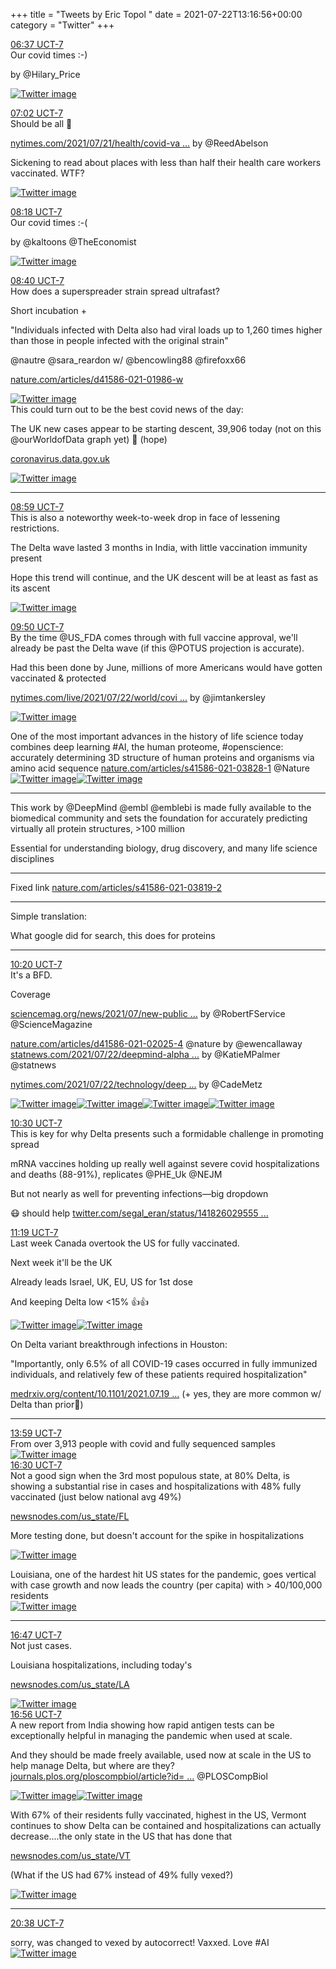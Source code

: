 +++
title = "Tweets by Eric Topol " 
date = 2021-07-22T13:16:56+00:00
category = "Twitter"
+++
<div class="tweet"> 
<div class="profile"> 
<a href="https://twitter.com/erictopol/status/1418203646504759300" target="_blank" rel="noreferer">06:37 UCT-7</a> 
</div> 
<div class="content"> 
Our covid times :-)

by @Hilary_Price </div> 
<a href="/twitter/erictopol/images/E654rQVVgAIhUfp.jpg"  ><img src="/twitter/erictopol/images/E654rQVVgAIhUfp.jpg" alt="Twitter image" ></img></a></div> 
<div class="tweet"> 
<div class="profile"> 
<a href="https://twitter.com/erictopol/status/1418209894470090752" target="_blank" rel="noreferer">07:02 UCT-7</a> 
</div> 
<div class="content"> 
Should be all 💯

<a href="https://www.nytimes.com/2021/07/21/health/covid-vaccine-hospitals.html?searchResultPosition=1" target="_blank" rel="noreferer">nytimes.com/2021/07/21/health/covid-va ...</a> 
 by @ReedAbelson 

Sickening to read about places with less than half their health care workers vaccinated. WTF? </div> 
<a href="/twitter/erictopol/images/E6593ruUcA0UawP.jpg"  ><img src="/twitter/erictopol/images/E6593ruUcA0UawP.jpg" alt="Twitter image" ></img></a></div> 
<div class="tweet"> 
<div class="profile"> 
<a href="https://twitter.com/erictopol/status/1418228893098467337" target="_blank" rel="noreferer">08:18 UCT-7</a> 
</div> 
<div class="content"> 
Our covid times :-( 

by @kaltoons @TheEconomist </div> 
<a href="/twitter/erictopol/images/E66PkZQVoAYlV0R.jpg"  ><img src="/twitter/erictopol/images/E66PkZQVoAYlV0R.jpg" alt="Twitter image" ></img></a></div> 
<div class="tweet"> 
<div class="profile"> 
<a href="https://twitter.com/erictopol/status/1418234584911675392" target="_blank" rel="noreferer">08:40 UCT-7</a> 
</div> 
<div class="content"> 
How does a superspreader strain spread ultrafast?

Short incubation + 

"Individuals infected with Delta also had viral loads up to 1,260 times higher than those in people infected with the original strain"

@nautre @sara_reardon w/ @bencowling88 @firefoxx66 

<a href="https://www.nature.com/articles/d41586-021-01986-w" target="_blank" rel="noreferer">nature.com/articles/d41586-021-01986-w</a> 
 </div> 
<a href="/twitter/erictopol/images/E66UmqWVEAcUHY3.jpg"  ><img src="/twitter/erictopol/images/E66UmqWVEAcUHY3.jpg" alt="Twitter image" ></img></a></div> 
<div class="thread"> 
<div class="thread-content"> 
This could turn out to be the best covid news of the day:

The UK new cases appear to be starting descent, 39,906 today (not on this @ourWorldofData graph yet) 🙏 (hope)

<a href="https://coronavirus.data.gov.uk" target="_blank" rel="noreferer">coronavirus.data.gov.uk</a> 
 </div> 
<a href="/twitter/erictopol/images/E66V4wkVkAESZqi.jpg"  ><img src="/twitter/erictopol/images/E66V4wkVkAESZqi.jpg" alt="Twitter image" ></img></a><hr><div class="profile"> 
<a href="https://twitter.com/erictopol/status/1418239219370119169" target="_blank" rel="noreferer">08:59 UCT-7</a> 
</div> 
<div class="content"> 
This is also a noteworthy week-to-week drop in face of lessening restrictions.

The Delta wave lasted 3 months in India, with little vaccination immunity present

Hope this trend will continue, and the UK descent will be at least as fast as its ascent </div> 
<a href="/twitter/erictopol/images/E66Y97WUcAQq6A4.jpg"  ><img src="/twitter/erictopol/images/E66Y97WUcAQq6A4.jpg" alt="Twitter image" ></img></a></div> 
<div class="tweet"> 
<div class="profile"> 
<a href="https://twitter.com/erictopol/status/1418252119606321153" target="_blank" rel="noreferer">09:50 UCT-7</a> 
</div> 
<div class="content"> 
By the time @US_FDA comes through with full vaccine approval, we'll already be past the Delta wave (if this  @POTUS projection is accurate). 

Had this been done by June, millions of more Americans would have gotten vaccinated &amp; protected

<a href="https://www.nytimes.com/live/2021/07/22/world/covid-variant-vaccine-updates#biden-vaccines-town-hall" target="_blank" rel="noreferer">nytimes.com/live/2021/07/22/world/covi ...</a> 
 by @jimtankersley </div> 
<a href="/twitter/erictopol/images/E66jqGMVUAQ3u5r.jpg"  ><img src="/twitter/erictopol/images/E66jqGMVUAQ3u5r.jpg" alt="Twitter image" ></img></a></div> 
<div class="thread"> 
<div class="thread-content"> 
One of the most important advances in the history of life science today combines deep learning #AI, the human proteome, #openscience: accurately determining 3D structure of human proteins and organisms via amino acid sequence <a href="https://www.nature.com/articles/s41586-021-03828-1" target="_blank" rel="noreferer">nature.com/articles/s41586-021-03828-1</a> 
 @Nature </div> 
<a href="/twitter/erictopol/images/E66IlDOVEAcQwV6.jpg"  ><img src="/twitter/erictopol/images/E66IlDOVEAcQwV6.jpg" alt="Twitter image" ></img></a><a href="/twitter/erictopol/images/E66ImbNVUAcp9zL.jpg"  ><img src="/twitter/erictopol/images/E66ImbNVUAcp9zL.jpg" alt="Twitter image" ></img></a><hr><div class="thread-content"> 
This work by @DeepMind @embl @emblebi is made fully available to the biomedical community and sets the foundation for accurately predicting virtually all protein structures, &gt;100 million

Essential for understanding biology, drug discovery, and many life science disciplines</div> 
<hr><div class="thread-content"> 
Fixed link <a href="https://www.nature.com/articles/s41586-021-03819-2" target="_blank" rel="noreferer">nature.com/articles/s41586-021-03819-2</a> 
</div> 
<hr><div class="thread-content"> 
Simple translation:

What google did for search, this does for proteins</div> 
<hr><div class="profile"> 
<a href="https://twitter.com/erictopol/status/1418259635467816964" target="_blank" rel="noreferer">10:20 UCT-7</a> 
</div> 
<div class="content"> 
It's a BFD.

Coverage

<a href="https://www.sciencemag.org/news/2021/07/new-public-database-ai-predicted-protein-structures-could-transform-biology" target="_blank" rel="noreferer">sciencemag.org/news/2021/07/new-public ...</a> 
 by @RobertFService @ScienceMagazine 

<a href="https://www.nature.com/articles/d41586-021-02025-4" target="_blank" rel="noreferer">nature.com/articles/d41586-021-02025-4</a> 
 @nature by @ewencallaway <a href="https://www.statnews.com/2021/07/22/deepmind-alphafold2-alphabet-proteins/" target="_blank" rel="noreferer">statnews.com/2021/07/22/deepmind-alpha ...</a> 
 by @KatieMPalmer @statnews 

<a href="https://www.nytimes.com/2021/07/22/technology/deepmind-ai-proteins-folding.html" target="_blank" rel="noreferer">nytimes.com/2021/07/22/technology/deep ...</a> 
 by @CadeMetz </div> 
<a href="/twitter/erictopol/images/E66q8uOVEAMIg0u.jpg"  ><img src="/twitter/erictopol/images/E66q8uOVEAMIg0u.jpg" alt="Twitter image" ></img></a><a href="/twitter/erictopol/images/E66q-Y_UUAA2y5P.png"  ><img src="/twitter/erictopol/images/E66q-Y_UUAA2y5P.png" alt="Twitter image" ></img></a><a href="/twitter/erictopol/images/E66q_2eUYAIr0Xl.jpg"  ><img src="/twitter/erictopol/images/E66q_2eUYAIr0Xl.jpg" alt="Twitter image" ></img></a><a href="/twitter/erictopol/images/E66rV9PVgAI75Nx.jpg"  ><img src="/twitter/erictopol/images/E66rV9PVgAI75Nx.jpg" alt="Twitter image" ></img></a></div> 
<div class="tweet"> 
<div class="profile"> 
<a href="https://twitter.com/erictopol/status/1418262093678080002" target="_blank" rel="noreferer">10:30 UCT-7</a> 
</div> 
<div class="content"> 
This is key for why Delta presents such a formidable challenge in promoting spread

mRNA vaccines holding up really well against severe covid hospitalizations and deaths (88-91%), replicates @PHE_Uk @NEJM

But not nearly as well for preventing infections—big dropdown

😷 should help <a href="https://twitter.com/segal_eran/status/1418260295550742528" target="_blank" rel="noreferer">twitter.com/segal_eran/status/141826029555 ...</a> 
</div> 
</div> 
<div class="tweet"> 
<div class="profile"> 
<a href="https://twitter.com/erictopol/status/1418274585363968002" target="_blank" rel="noreferer">11:19 UCT-7</a> 
</div> 
<div class="content"> 
Last week Canada overtook the US for fully vaccinated.

Next week it'll be the UK

Already leads Israel, UK, EU, US for 1st dose

And keeping Delta low &lt;15% 👍👍 </div> 
<a href="/twitter/erictopol/images/E664DeQVIAMuIBe.jpg"  ><img src="/twitter/erictopol/images/E664DeQVIAMuIBe.jpg" alt="Twitter image" ></img></a><a href="/twitter/erictopol/images/E664qggVkAg1nWS.jpg"  ><img src="/twitter/erictopol/images/E664qggVkAg1nWS.jpg" alt="Twitter image" ></img></a></div> 
<div class="thread"> 
<div class="thread-content"> 
On Delta variant breakthrough infections in Houston: 

"Importantly, only 6.5% of all COVID-19 cases occurred in fully immunized individuals, and relatively few of these patients required hospitalization"

<a href="https://www.medrxiv.org/content/10.1101/2021.07.19.21260808v1.full.pdf" target="_blank" rel="noreferer">medrxiv.org/content/10.1101/2021.07.19 ...</a> 
 (+ yes, they are more common w/ Delta than prior🦠)</div> 
<hr><div class="profile"> 
<a href="https://twitter.com/erictopol/status/1418314687448424448" target="_blank" rel="noreferer">13:59 UCT-7</a> 
</div> 
<div class="content"> 
From over 3,913 people with covid and fully sequenced samples </div> 
<a href="/twitter/erictopol/images/E67dosqVEAE4FST.jpg"  ><img src="/twitter/erictopol/images/E67dosqVEAE4FST.jpg" alt="Twitter image" ></img></a></div> 
<div class="tweet"> 
<div class="profile"> 
<a href="https://twitter.com/erictopol/status/1418352838405619715" target="_blank" rel="noreferer">16:30 UCT-7</a> 
</div> 
<div class="content"> 
Not a good sign when the 3rd most populous state, at 80% Delta, is showing a substantial rise in cases and hospitalizations with 48% fully vaccinated (just below national avg 49%)

<a href="https://newsnodes.com/us_state/FL" target="_blank" rel="noreferer">newsnodes.com/us_state/FL</a> 


More testing done, but doesn't account for the spike in hospitalizations </div> 
<a href="/twitter/erictopol/images/E67_jB3VIAIOt7N.jpg"  ><img src="/twitter/erictopol/images/E67_jB3VIAIOt7N.jpg" alt="Twitter image" ></img></a></div> 
<div class="thread"> 
<div class="thread-content"> 
Louisiana, one of the hardest hit US states for the pandemic, goes vertical with case growth and now leads the country (per capita) with &gt; 40/100,000 residents </div> 
<a href="/twitter/erictopol/images/E65ztjrVIAYT65p.jpg"  ><img src="/twitter/erictopol/images/E65ztjrVIAYT65p.jpg" alt="Twitter image" ></img></a><hr><div class="profile"> 
<a href="https://twitter.com/erictopol/status/1418357039776997379" target="_blank" rel="noreferer">16:47 UCT-7</a> 
</div> 
<div class="content"> 
Not just cases.

Louisiana hospitalizations, including today's

<a href="https://newsnodes.com/us_state/LA" target="_blank" rel="noreferer">newsnodes.com/us_state/LA</a> 
 </div> 
<a href="/twitter/erictopol/images/E68EGc_VIAMukWd.jpg"  ><img src="/twitter/erictopol/images/E68EGc_VIAMukWd.jpg" alt="Twitter image" ></img></a></div> 
<div class="tweet"> 
<div class="profile"> 
<a href="https://twitter.com/erictopol/status/1418359256835710976" target="_blank" rel="noreferer">16:56 UCT-7</a> 
</div> 
<div class="content"> 
A new report from India showing how rapid antigen tests can be exceptionally helpful in managing the pandemic when used at scale. 

And they should be made freely available, used now at scale in the US to help manage Delta, but where are they? <a href="https://journals.plos.org/ploscompbiol/article?id=10.1371/journal.pcbi.1009126" target="_blank" rel="noreferer">journals.plos.org/ploscompbiol/article?id= ...</a> 
 @PLOSCompBiol </div> 
<a href="/twitter/erictopol/images/E68FpJcUYAU9MG8.jpg"  ><img src="/twitter/erictopol/images/E68FpJcUYAU9MG8.jpg" alt="Twitter image" ></img></a><a href="/twitter/erictopol/images/E68FqleUcAEpexO.jpg"  ><img src="/twitter/erictopol/images/E68FqleUcAEpexO.jpg" alt="Twitter image" ></img></a></div> 
<div class="thread"> 
<div class="thread-content"> 
With 67% of their residents fully vaccinated, highest in the US, Vermont continues to show Delta can be contained and hospitalizations can actually decrease....the only state in the US that has done that

<a href="https://newsnodes.com/us_state/VT" target="_blank" rel="noreferer">newsnodes.com/us_state/VT</a> 


(What if the US had 67% instead of 49% fully vexed?) </div> 
<a href="/twitter/erictopol/images/E683pPyUUAEtGLQ.jpg"  ><img src="/twitter/erictopol/images/E683pPyUUAEtGLQ.jpg" alt="Twitter image" ></img></a><hr><div class="profile"> 
<a href="https://twitter.com/erictopol/status/1418415230132969474" target="_blank" rel="noreferer">20:38 UCT-7</a> 
</div> 
<div class="content"> 
sorry, was changed to vexed by autocorrect! Vaxxed. Love #AI </div> 
<a href="/twitter/erictopol/images/E685BD0VoAEFRXR.jpg"  ><img src="/twitter/erictopol/images/E685BD0VoAEFRXR.jpg" alt="Twitter image" ></img></a></div> 


